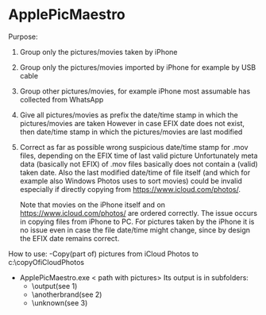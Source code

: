 # ApplePicMaestro
Purpose:
1. Group only the pictures/movies taken by iPhone
2. Group only the pictures/movies imported by iPhone for example by USB cable
3. Group other pictures/movies, for example iPhone most assumable has collected from WhatsApp
4. Give all pictures/movies as prefix the date/time stamp in which the pictures/movies are taken
   However in case EFIX date does not exist, then date/time stamp in which the pictures/movies are last modified
5. Correct as far as possible wrong suspicious date/time stamp for .mov files, depending on the EFIX time of last valid picture
   Unfortunately meta data (basically not EFIX) of .mov files basically does not contain a (valid) taken date.
   Also the last modified date/time of file itself (and which for example also Windows Photos uses to sort movies) could
   be invalid especially if directly copying from https://www.icloud.com/photos/.

   Note that movies on the iPhone itself and on https://www.icloud.com/photos/ are ordered correctly.
   The issue occurs in copying files from iPhone to PC. For pictures taken by the iPhone it is no issue even in case
   the file date/time might change, since by design the EFIX date remains correct.

How to use:
-Copy(part of) pictures from iCloud Photos to c:\copyOfiCloudPhotos
- ApplePicMaestro.exe < path with pictures>
  Its output is in subfolders:
  - \output(see 1)
  - \anotherbrand(see 2)
  - \unknown(see 3)
